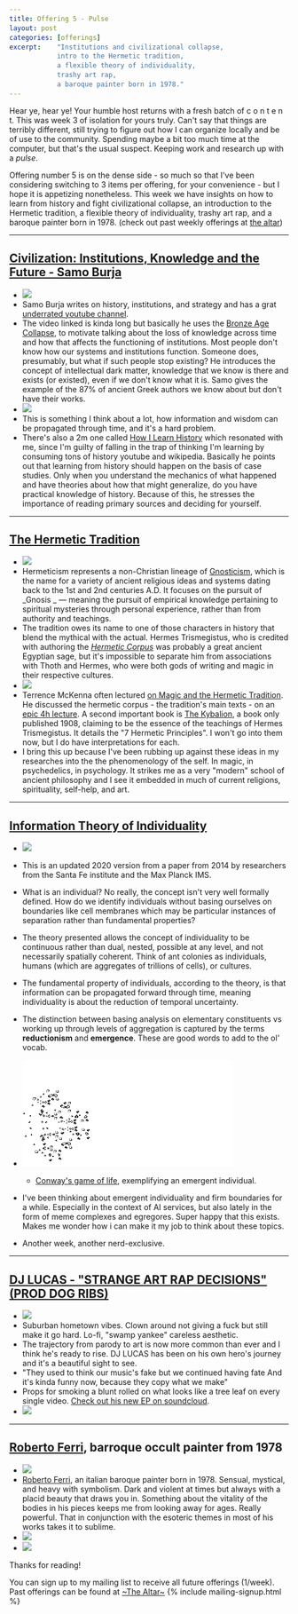 ```yaml
---
title: Offering 5 - Pulse 
layout: post
categories: [offerings]
excerpt:    "Institutions and civilizational collapse, 
            intro to the Hermetic tradition, 
            a flexible theory of individuality, 
            trashy art rap, 
            a baroque painter born in 1978."
---
```

Hear ye, hear ye! Your humble host returns with a fresh batch of   c o n t e n t. This was week 3 of isolation for yours truly. Can't say that things are terribly different, still trying to figure out how I can organize locally and be of use to the community. Spending maybe a bit too much time at the computer, but that's the usual suspect. Keeping work and research up with a _pulse_.

Offering number 5 is on the dense side - so much so that I've been considering switching to 3 items per offering, for your convenience - but I hope it is appetizing nonetheless. This week we have insights on how to learn from history and fight civilizational collapse, an introduction to the Hermetic tradition, a flexible theory of individuality, trashy art rap, and a baroque painter born in 1978.  (check out past weekly offerings at [the altar](/projects/the-altar.html)) 

***

## [Civilization: Institutions, Knowledge and the Future - Samo Burja](https://youtu.be/OiNmTVThNEY)
- ![](https://firebasestorage.googleapis.com/v0/b/firescript-577a2.appspot.com/o/imgs%2Fapp%2Fxiqo%2FvSKk0QCETG?alt=media&token=6f17aa61-9820-41ad-9772-81ef79183dfc)
- Samo Burja writes on history, institutions, and strategy and has a grat [underrated youtube channel](https://www.youtube.com/channel/UC4QYBbgLkGaULStiC5yc_1Q). 
- The video linked is kinda long but basically he uses the [Bronze Age Collapse](https://en.wikipedia.org/wiki/Late_Bronze_Age_collapse), to motivate talking about the loss of knowledge across time and how that affects the functioning of institutions. Most people don't know how our systems and institutions function. Someone does, presumably, but what if such people stop existing? He introduces the concept of intellectual dark matter, knowledge that we know is there and exists (or existed), even if we don't know what it is. Samo gives the example of the 87% of ancient Greek authors we know about but don't have their works. 
- ![](https://firebasestorage.googleapis.com/v0/b/firescript-577a2.appspot.com/o/imgs%2Fapp%2Fxiqo%2FKIqsocuV2-?alt=media&token=ee5360bd-a5c8-48ea-b3ed-1e61fe9c000e)
- This is something I think about a lot, how information and wisdom can be propagated through time, and it's a hard problem.
- There's also a 2m one called [How I Learn History](https://www.youtube.com/watch?v=F3M6kA7pGo4) which resonated with me, since I'm guilty of falling in the trap of thinking I'm learning by consuming tons of history youtube and wikipedia. Basically he points out that learning from history should happen on the basis of case studies. Only when you understand the mechanics of what happened and have theories about how that might generalize, do you have practical knowledge of history. Because of this, he stresses the importance of reading primary sources and deciding for yourself.

***

## [The Hermetic Tradition](https://en.wikipedia.org/wiki/Hermeticism)
- ![](https://firebasestorage.googleapis.com/v0/b/firescript-577a2.appspot.com/o/imgs%2Fapp%2Fxiqo%2FcdwZSooBRR?alt=media&token=f51c1502-16bd-42af-9cc6-bf7fc437824d)
- Hermeticism represents a non-Christian lineage of [Gnosticism](https://en.wikipedia.org/wiki/Gnosticism), which is the name for a variety of ancient religious ideas and systems dating back to the 1st and 2nd centuries A.D. It focuses on the pursuit of _Gnosis _ — meaning the pursuit of empirical knowledge pertaining to spiritual mysteries through personal experience, rather than from authority and teachings.
- The tradition owes its name to one of those characters in history that blend the mythical with the actual. Hermes Trismegistus, who is credited with authoring the [_Hermetic Corpus_](https://en.wikipedia.org/wiki/Hermetica) was probably a great ancient Egyptian sage, but it's impossible to separate him from associations with Thoth and Hermes, who were both gods of writing and magic in their respective cultures.
- ![](https://firebasestorage.googleapis.com/v0/b/firescript-577a2.appspot.com/o/imgs%2Fapp%2Fxiqo%2F0sLz2S0CJt?alt=media&token=f8a0da21-8ee4-4c5b-99a8-92b35c04bcf9)
- Terrence McKenna often lectured [on Magic and the Hermetic Tradition](https://youtu.be/OBZBtdaAxcM). He discussed the hermetic corpus - the tradition's main texts - on an [epic 4h lecture](https://youtu.be/NA980OxZTC4). A second important book is [The Kybalion](https://en.wikipedia.org/wiki/The_Kybalion), a book only published 1908, claiming to be the essence of the teachings of Hermes Trismegistus. It details the "7 Hermetic Principles". I won't go into them now, but I do have interpretations for each.
- I bring this up because I've been rubbing up against these ideas in my researches into the the phenomenology of the self. In magic, in psychedelics, in psychology. It strikes me as a very "modern" school of ancient philosophy and I see it embedded in much of current religions, spirituality, self-help, and art.

***

## [Information Theory of Individuality](https://link.springer.com/content/pdf/10.1007/s12064-020-00313-7.pdf)
- ![](https://firebasestorage.googleapis.com/v0/b/firescript-577a2.appspot.com/o/imgs%2Fapp%2Fxiqo%2FjX_lVIVTat?alt=media&token=6b1376ae-f67e-4fc5-8753-3e4ed366a43a)
- This is an updated 2020 version from a paper from 2014 by researchers from the Santa Fe institute and the Max Planck IMS.

- What is an individual? No really, the concept isn't very well formally defined. How do we identify individuals without basing ourselves on boundaries like cell membranes which may be particular instances of separation rather than fundamental properties?
- The theory presented allows the concept of individuality to be continuous rather than dual, nested, possible at any level, and not necessarily spatially coherent. Think of ant colonies as individuals, humans (which are aggregates of trillions of cells), or cultures. 
- The fundamental property of individuals, according to the theory, is that information can be propagated forward through time, meaning individuality is about the reduction of temporal uncertainty.
- The distinction between basing analysis on elementary constituents vs working up through levels of aggregation is captured by the terms __reductionism__ and __emergence__. These are good words to add to the ol' vocab.
- ![](/assets/img/Conways_game_of_life_breeder_animation.gif)
    - [Conway's game of life](https://en.wikipedia.org/wiki/Conway%27s_Game_of_Life), exemplifying an emergent individual.

- I've been thinking about emergent individuality and firm boundaries for a while. Especially in the context of AI services, but also lately in the form of meme complexes and egregores. Super happy that this exists. Makes me wonder how i can make it my job to think about these topics.

- Another week, another nerd-exclusive. 

***

## [DJ LUCAS - "STRANGE ART RAP DECISIONS" (PROD DOG RIBS)](https://www.youtube.com/watch?v=XiGfoWk55Xk&list=PLWRu8dPqHP1VqkcPNjI6bF6NxdDbeWyr_)
- ![](https://firebasestorage.googleapis.com/v0/b/firescript-577a2.appspot.com/o/imgs%2Fapp%2Fxiqo%2FQVFv57XZo-?alt=media&token=8648a6a5-1542-4366-9a03-1c56c925d731)
- Suburban hometown vibes. Clown around not giving a fuck but still make it go hard. Lo-fi, "swamp yankee" careless aesthetic. 
- The trajectory from parody to art is now more common than ever and I think he's ready to rise. DJ LUCAS has been on his own hero's journey and it's a beautiful sight to see. 
- "They used to think our music's fake but we continued having fate
And it's kinda funny now, because they copy what we make"
- Props for smoking a blunt rolled on what looks like a tree leaf on every single video. [Check out his new EP on soundcloud](https://soundcloud.com/djlucasma/sets/strange-art-rap-decisions).
- ![](https://firebasestorage.googleapis.com/v0/b/firescript-577a2.appspot.com/o/imgs%2Fapp%2Fxiqo%2Fx9RfHRqjeT?alt=media&token=9bf7a6b6-66ea-46f6-b1f9-84551ba6c3b9)

***

## [Roberto Ferri](http://www.robertoferri.net/gallery_2015.php), barroque occult painter from 1978
- ![](https://firebasestorage.googleapis.com/v0/b/firescript-577a2.appspot.com/o/imgs%2Fapp%2Fxiqo%2F9MS_os4cbL?alt=media&token=d1fa6adf-7b31-44f3-9060-7cf15fbee466)
- [Roberto Ferri](http://www.robertoferri.net/), an italian baroque painter born in 1978. Sensual, mystical, and heavy with symbolism. Dark and violent at times but always with a placid beauty that draws you in. Something about the vitality of the bodies in his pieces keeps me from looking away for ages. Really powerful. That in conjunction with the esoteric themes in most of his works takes it to sublime. 
- ![](https://firebasestorage.googleapis.com/v0/b/firescript-577a2.appspot.com/o/imgs%2Fapp%2Fxiqo%2Fx518EgMp6y?alt=media&token=8646fb04-c3b5-4bdb-accd-a5c4b649a6f3)
- ![](https://firebasestorage.googleapis.com/v0/b/firescript-577a2.appspot.com/o/imgs%2Fapp%2Fxiqo%2FCH3PtKHL9X?alt=media&token=1f94d085-2a17-49e4-9087-326c657f322a)


Thanks for reading!

You can sign up to my mailing list to receive all future offerings (1/week). Past offerings can be found at [~The Altar~](/projects/the-altar.html)
{% include mailing-signup.html %}
